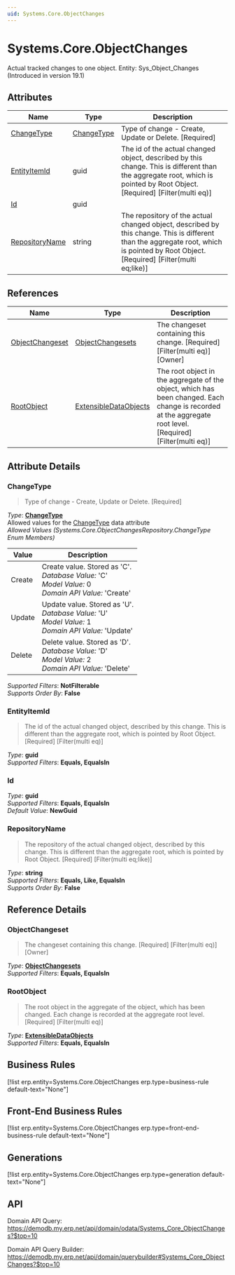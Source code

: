 ```yaml
---
uid: Systems.Core.ObjectChanges
---
```

# Systems.Core.ObjectChanges

Actual tracked changes to one object. Entity: Sys_Object_Changes (Introduced in version 19.1)

## Attributes

| Name | Type | Description |
| ---- | ---- | --- |
| [ChangeType](Systems.Core.ObjectChanges.md#changetype) | [ChangeType](Systems.Core.ObjectChanges.md#changetype) | Type of change - Create, Update or Delete. [Required] 
| [EntityItemId](Systems.Core.ObjectChanges.md#entityitemid) | guid | The id of the actual changed object, described by this change. This is different than the aggregate root, which is pointed by Root Object. [Required] [Filter(multi eq)] 
| [Id](Systems.Core.ObjectChanges.md#id) | guid |  
| [RepositoryName](Systems.Core.ObjectChanges.md#repositoryname) | string | The repository of the actual changed object, described by this change. This is different than the aggregate root, which is pointed by Root Object. [Required] [Filter(multi eq;like)] 

## References

| Name | Type | Description |
| ---- | ---- | --- |
| [ObjectChangeset](Systems.Core.ObjectChanges.md#objectchangeset) | [ObjectChangesets](Systems.Core.ObjectChangesets.md) | The changeset containing this change. [Required] [Filter(multi eq)] [Owner] |
| [RootObject](Systems.Core.ObjectChanges.md#rootobject) | [ExtensibleDataObjects](Systems.Core.ExtensibleDataObjects.md) | The root object in the aggregate of the object, which has been changed. Each change is recorded at the aggregate root level. [Required] [Filter(multi eq)] |


## Attribute Details

### ChangeType

> Type of change - Create, Update or Delete. [Required]

_Type_: **[ChangeType](Systems.Core.ObjectChanges.md#changetype)**  
Allowed values for the [ChangeType](Systems.Core.ObjectChanges.md#changetype) data attribute  
_Allowed Values (Systems.Core.ObjectChangesRepository.ChangeType Enum Members)_  

| Value | Description |
| ---- | --- |
| Create | Create value. Stored as 'C'. <br /> _Database Value:_ 'C' <br /> _Model Value:_ 0 <br /> _Domain API Value:_ 'Create' |
| Update | Update value. Stored as 'U'. <br /> _Database Value:_ 'U' <br /> _Model Value:_ 1 <br /> _Domain API Value:_ 'Update' |
| Delete | Delete value. Stored as 'D'. <br /> _Database Value:_ 'D' <br /> _Model Value:_ 2 <br /> _Domain API Value:_ 'Delete' |

_Supported Filters_: **NotFilterable**  
_Supports Order By_: **False**  

### EntityItemId

> The id of the actual changed object, described by this change. This is different than the aggregate root, which is pointed by Root Object. [Required] [Filter(multi eq)]

_Type_: **guid**  
_Supported Filters_: **Equals, EqualsIn**  

### Id

_Type_: **guid**  
_Supported Filters_: **Equals, EqualsIn**  
_Default Value_: **NewGuid**  

### RepositoryName

> The repository of the actual changed object, described by this change. This is different than the aggregate root, which is pointed by Root Object. [Required] [Filter(multi eq;like)]

_Type_: **string**  
_Supported Filters_: **Equals, Like, EqualsIn**  
_Supports Order By_: **False**  


## Reference Details

### ObjectChangeset

> The changeset containing this change. [Required] [Filter(multi eq)] [Owner]

_Type_: **[ObjectChangesets](Systems.Core.ObjectChangesets.md)**  
_Supported Filters_: **Equals, EqualsIn**  

### RootObject

> The root object in the aggregate of the object, which has been changed. Each change is recorded at the aggregate root level. [Required] [Filter(multi eq)]

_Type_: **[ExtensibleDataObjects](Systems.Core.ExtensibleDataObjects.md)**  
_Supported Filters_: **Equals, EqualsIn**  



## Business Rules

[!list erp.entity=Systems.Core.ObjectChanges erp.type=business-rule default-text="None"]

## Front-End Business Rules

[!list erp.entity=Systems.Core.ObjectChanges erp.type=front-end-business-rule default-text="None"]

## Generations

[!list erp.entity=Systems.Core.ObjectChanges erp.type=generation default-text="None"]

## API

Domain API Query:
<https://demodb.my.erp.net/api/domain/odata/Systems_Core_ObjectChanges?$top=10>

Domain API Query Builder:
<https://demodb.my.erp.net/api/domain/querybuilder#Systems_Core_ObjectChanges?$top=10>

